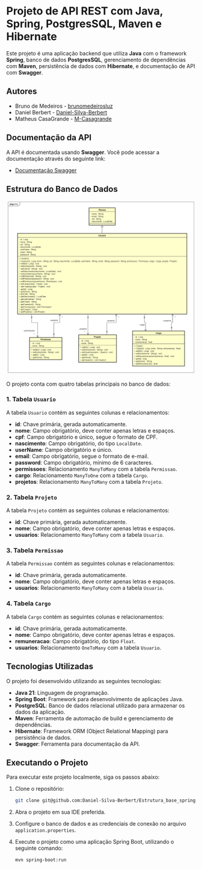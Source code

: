 # Projeto de API REST com Java, Spring, PostgresSQL, Maven e Hibernate

Este projeto é uma aplicação backend que utiliza **Java** com o framework **Spring**, banco de dados **PostgresSQL**, gerenciamento de dependências com **Maven**, persistência de dados com **Hibernate**, e documentação de API com **Swagger**.

## Autores

- Bruno de Medeiros - [brunomedeirosluz](https://github.com/brunomedeirosluz)
- Daniel Berbert - [Daniel-Silva-Berbert](https://github.com/Daniel-Silva-Berbert)
- Matheus CasaGrande - [M-Casagrande](https://github.com/M-Casagrande)

## Documentação da API

A API é documentada usando **Swagger**. Você pode acessar a documentação através do seguinte link:

- [Documentação Swagger](http://localhost:8080/swagger-ui/index.html#/)

## Estrutura do Banco de Dados

![Descrição da imagem](entity.png)

O projeto conta com quatro tabelas principais no banco de dados:

### 1. Tabela `Usuario`

A tabela `Usuario` contém as seguintes colunas e relacionamentos:

- **id**: Chave primária, gerada automaticamente.
- **nome**: Campo obrigatório, deve conter apenas letras e espaços.
- **cpf**: Campo obrigatório e único, segue o formato de CPF.
- **nascimento**: Campo obrigatório, do tipo `LocalDate`.
- **userName**: Campo obrigatório e único.
- **email**: Campo obrigatório, segue o formato de e-mail.
- **password**: Campo obrigatório, mínimo de 6 caracteres.
- **permissoes**: Relacionamento `ManyToMany` com a tabela `Permissao`.
- **cargo**: Relacionamento `ManyToOne` com a tabela `Cargo`.
- **projetos**: Relacionamento `ManyToMany` com a tabela `Projeto`.

### 2. Tabela `Projeto`

A tabela `Projeto` contém as seguintes colunas e relacionamentos:

- **id**: Chave primária, gerada automaticamente.
- **nome**: Campo obrigatório, deve conter apenas letras e espaços.
- **usuarios**: Relacionamento `ManyToMany` com a tabela `Usuario`.

### 3. Tabela `Permissao`

A tabela `Permissao` contém as seguintes colunas e relacionamentos:

- **id**: Chave primária, gerada automaticamente.
- **nome**: Campo obrigatório, deve conter apenas letras e espaços.
- **usuarios**: Relacionamento `ManyToMany` com a tabela `Usuario`.

### 4. Tabela `Cargo`

A tabela `Cargo` contém as seguintes colunas e relacionamentos:

- **id**: Chave primária, gerada automaticamente.
- **nome**: Campo obrigatório, deve conter apenas letras e espaços.
- **remuneracao**: Campo obrigatório, do tipo `Float`.
- **usuarios**: Relacionamento `OneToMany` com a tabela `Usuario`.

## Tecnologias Utilizadas

O projeto foi desenvolvido utilizando as seguintes tecnologias:

- **Java 21**: Linguagem de programação.
- **Spring Boot**: Framework para desenvolvimento de aplicações Java.
- **PostgreSQL**: Banco de dados relacional utilizado para armazenar os dados da aplicação.
- **Maven**: Ferramenta de automação de build e gerenciamento de dependências.
- **Hibernate**: Framework ORM (Object Relational Mapping) para persistência de dados.
- **Swagger**: Ferramenta para documentação da API.

## Executando o Projeto

Para executar este projeto localmente, siga os passos abaixo:

1. Clone o repositório:

   ```bash
   git clone git@github.com:Daniel-Silva-Berbert/Estrutura_base_spring_boot.git
   
2. Abra o projeto em sua IDE preferida.

3. Configure o banco de dados e as credenciais de conexão no arquivo `application.properties`.

4. Execute o projeto como uma aplicação Spring Boot, utilizando o seguinte comando:

   ```bash
   mvn spring-boot:run
